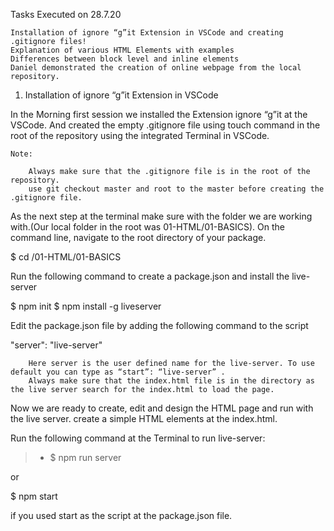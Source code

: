 
Tasks Executed on 28.7.20

    Installation of ignore “g”it Extension in VSCode and creating .gitignore files!
    Explanation of various HTML Elements with examples
    Differences between block level and inline elements
    Daniel demonstrated the creation of online webpage from the local repository.

1. Installation of ignore “g”it Extension in VSCode

In the Morning first session we installed the Extension ignore “g”it at the VSCode. And created the empty .gitignore file using touch command in the root of the repository using the integrated Terminal in VSCode.

    Note:

        Always make sure that the .gitignore file is in the root of the repository.
        use git checkout master and root to the master before creating the .gitignore file.

As the next step at the terminal make sure with the folder we are working with.(Our local folder in the root was 01-HTML/01-BASICS). On the command line, navigate to the root directory of your package.

$ cd /01-HTML/01-BASICS

Run the following command to create a package.json and install the live-server

$ npm init
$ npm install -g liveserver

Edit the package.json file by adding the following command to the script

 "server": "live-server"

        Here server is the user defined name for the live-server. To use default you can type as “start”: “live-server” .
        Always make sure that the index.html file is in the directory as the live server search for the index.html to load the page.

Now we are ready to create, edit and design the HTML page and run with the live server. create a simple HTML elements at the index.html.

Run the following command at the Terminal to run live-server:

> - $ npm run server

or

$ npm start 

if you used start as the script at the package.json file.